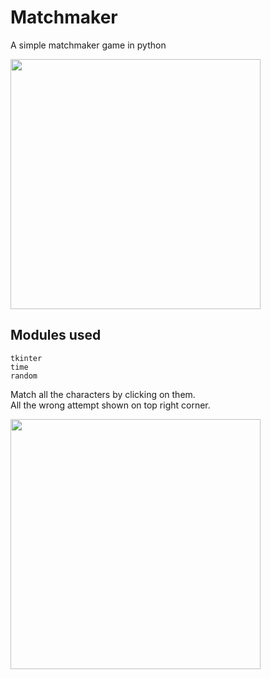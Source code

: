 # Matchmaker
A simple matchmaker game in python

<img src="https://user-images.githubusercontent.com/55615529/121721625-148ba000-cb02-11eb-85a2-d55fd2c3ba96.png" width="400">

## Modules used
```
tkinter
time
random
```

Match all the characters by clicking on them.\
All the wrong attempt shown on top right corner.

<img src="https://user-images.githubusercontent.com/55615529/121721819-4d2b7980-cb02-11eb-9160-20ac4045f32b.png" width="400">
